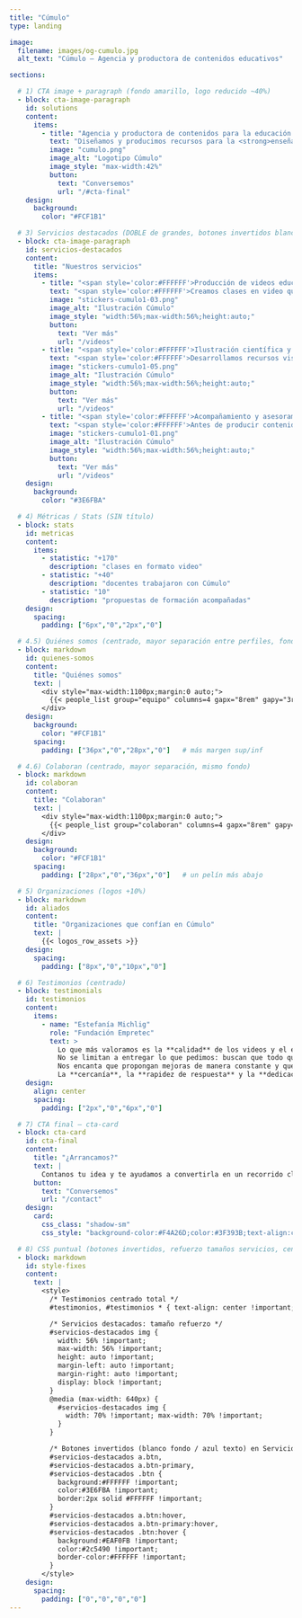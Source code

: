```yaml
---
title: "Cúmulo"
type: landing

image:
  filename: images/og-cumulo.jpg
  alt_text: "Cúmulo — Agencia y productora de contenidos educativos"

sections:

  # 1) CTA image + paragraph (fondo amarillo, logo reducido ~40%)
  - block: cta-image-paragraph
    id: solutions
    content:
      items:
        - title: "Agencia y productora de contenidos para la educación y la ciencia"
          text: "Diseñamos y producimos recursos para la <strong>enseñanza y el aprendizaje</strong> en diversos formatos y plataformas. Acompañamos a <strong>docentes y organizaciones</strong> para fortalecer sus propuestas, elegir el formato adecuado para cada contenido, <strong>estructurar guiones</strong> de clases y crear materiales <strong>visuales, audiovisuales y escritos</strong> que acerquen sus iniciativas a las y los estudiantes."
          image: "cumulo.png"
          image_alt: "Logotipo Cúmulo"
          image_style: "max-width:42%"
          button:
            text: "Conversemos"
            url: "/#cta-final"
    design:
      background:
        color: "#FCF1B1"

  # 3) Servicios destacados (DOBLE de grandes, botones invertidos blanco/azul)
  - block: cta-image-paragraph
    id: servicios-destacados
    content:
      title: "Nuestros servicios"
      items:
        - title: "<span style='color:#FFFFFF'>Producción de videos educativos</span>"
          text: "<span style='color:#FFFFFF'>Creamos clases en video que convierten el contenido en experiencias de aprendizaje. Desde la ideación y el guion hasta la producción y la edición, integramos recursos audiovisuales en múltiples formatos para comunicar con claridad e impacto.</span>"
          image: "stickers-cumulo1-03.png"
          image_alt: "Ilustración Cúmulo"
          image_style: "width:56%;max-width:56%;height:auto;"
          button:
            text: "Ver más"
            url: "/videos"
        - title: "<span style='color:#FFFFFF'>Ilustración científica y facilitación visual</span>"
          text: "<span style='color:#FFFFFF'>Desarrollamos recursos visuales que complementan materiales en proyectos de formación e investigación, para que cada imagen refuerce el contenido y mejore la experiencia de aprendizaje.<br>Trabajamos en distintos formatos: presentaciones para clases o eventos, pósters científicos, materiales de lectura, entre otros.</span>"
          image: "stickers-cumulo1-05.png"
          image_alt: "Ilustración Cúmulo"
          image_style: "width:56%;max-width:56%;height:auto;"
          button:
            text: "Ver más"
            url: "/videos"
        - title: "<span style='color:#FFFFFF'>Acompañamiento y asesoramiento pedagógico</span>"
          text: "<span style='color:#FFFFFF'>Antes de producir contenidos, ofrecemos asesoramiento para diseñar la propuesta según el perfil de las y los estudiantes y los temas a desarrollar.<br>Nos involucramos desde el inicio en la ideación y en la selección de formatos, recursos y modalidades del contenido a producir.<br>Co-diseñamos rutas claras para que cada pieza cumpla un rol y el conjunto mantenga coherencia.</span>"
          image: "stickers-cumulo1-01.png"
          image_alt: "Ilustración Cúmulo"
          image_style: "width:56%;max-width:56%;height:auto;"
          button:
            text: "Ver más"
            url: "/videos"
    design:
      background:
        color: "#3E6FBA"

  # 4) Métricas / Stats (SIN título)
  - block: stats
    id: metricas
    content:
      items:
        - statistic: "+170"
          description: "clases en formato video"
        - statistic: "+40"
          description: "docentes trabajaron con Cúmulo"
        - statistic: "10"
          description: "propuestas de formación acompañadas"
    design:
      spacing:
        padding: ["6px","0","2px","0"]

  # 4.5) Quiénes somos (centrado, mayor separación entre perfiles, fondo amarillo)
  - block: markdown
    id: quienes-somos
    content:
      title: "Quiénes somos"
      text: |
        <div style="max-width:1100px;margin:0 auto;">
          {{< people_list group="equipo" columns=4 gapx="8rem" gapy="3rem" >}}
        </div>
    design:
      background:
        color: "#FCF1B1"
      spacing:
        padding: ["36px","0","28px","0"]   # más margen sup/inf

  # 4.6) Colaboran (centrado, mayor separación, mismo fondo)
  - block: markdown
    id: colaboran
    content:
      title: "Colaboran"
      text: |
        <div style="max-width:1100px;margin:0 auto;">
          {{< people_list group="colaboran" columns=4 gapx="8rem" gapy="3rem" >}}
        </div>
    design:
      background:
        color: "#FCF1B1"
      spacing:
        padding: ["28px","0","36px","0"]   # un pelín más abajo

  # 5) Organizaciones (logos +10%)
  - block: markdown
    id: aliados
    content:
      title: "Organizaciones que confían en Cúmulo"
      text: |
        {{< logos_row_assets >}}
    design:
      spacing:
        padding: ["8px","0","10px","0"]

  # 6) Testimonios (centrado)
  - block: testimonials
    id: testimonios
    content:
      items:
        - name: "Estefanía Michlig"
          role: "Fundación Empretec"
          text: >
            Lo que más valoramos es la **calidad** de los videos y el enorme **compromiso** con el que trabajan.
            No se limitan a entregar lo que pedimos: buscan que todo quede **claro, atractivo y realmente útil** para el usuario.
            Nos encanta que propongan mejoras de manera constante y que se pongan manos a la obra para lograr un producto cada vez mejor.
            La **cercanía**, la **rapidez de respuesta** y la **dedicación** para asegurarse de que todo quede perfecto hacen que trabajar juntos sea siempre un gusto.
    design:
      align: center
      spacing:
        padding: ["2px","0","6px","0"]

  # 7) CTA final — cta-card
  - block: cta-card
    id: cta-final
    content:
      title: "¿Arrancamos?"
      text: |
        Contanos tu idea y te ayudamos a convertirla en un recorrido claro para tus estudiantes.
      button:
        text: "Conversemos"
        url: "/contact"
    design:
      card:
        css_class: "shadow-sm"
        css_style: "background-color:#F4A26D;color:#3F393B;text-align:center; padding: 2.5rem; border-radius: 1rem;"

  # 8) CSS puntual (botones invertidos, refuerzo tamaños servicios, centrados)
  - block: markdown
    id: style-fixes
    content:
      text: |
        <style>
          /* Testimonios centrado total */
          #testimonios, #testimonios * { text-align: center !important; }

          /* Servicios destacados: tamaño refuerzo */
          #servicios-destacados img {
            width: 56% !important;
            max-width: 56% !important;
            height: auto !important;
            margin-left: auto !important;
            margin-right: auto !important;
            display: block !important;
          }
          @media (max-width: 640px) {
            #servicios-destacados img {
              width: 70% !important; max-width: 70% !important;
            }
          }

          /* Botones invertidos (blanco fondo / azul texto) en Servicios destacados */
          #servicios-destacados a.btn,
          #servicios-destacados a.btn-primary,
          #servicios-destacados .btn {
            background:#FFFFFF !important;
            color:#3E6FBA !important;
            border:2px solid #FFFFFF !important;
          }
          #servicios-destacados a.btn:hover,
          #servicios-destacados a.btn-primary:hover,
          #servicios-destacados .btn:hover {
            background:#EAF0FB !important;
            color:#2c5490 !important;
            border-color:#FFFFFF !important;
          }
        </style>
    design:
      spacing:
        padding: ["0","0","0","0"]
---
```

